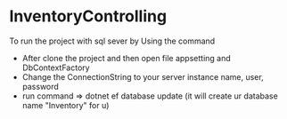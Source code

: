 # InventoryControlling
To run the project with sql sever by Using the command 
  - After clone the project and then open file appsetting and DbContextFactory
  - Change the ConnectionString to your server instance name, user, password 
  - run command
        => dotnet ef database update (it will create ur database name "Inventory" for u)
    
